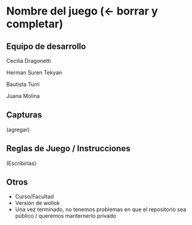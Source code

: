 # Nombre del juego (<- borrar y completar)

## Equipo de desarrollo

Cecilia Dragonetti

Herman Suren Tekyan

Bautista Turri

Juana Molina

## Capturas

(agregar)

## Reglas de Juego / Instrucciones

(Escribirlas)


## Otros

- Curso/Facultad
- Versión de wollok
- Una vez terminado, no tenemos problemas en que el repositorio sea público / queremos manternerlo privado
